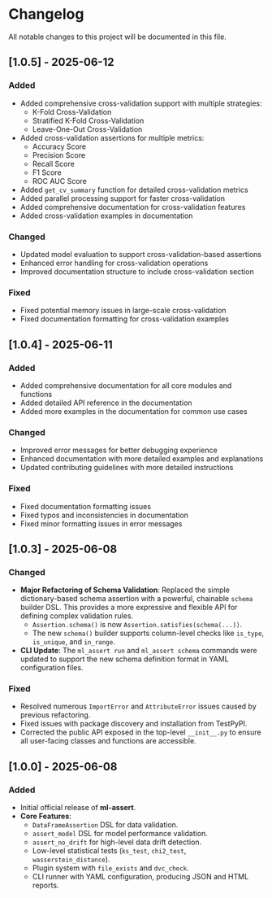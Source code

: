 # Changelog

All notable changes to this project will be documented in this file.

## [1.0.5] - 2025-06-12

### Added
- Added comprehensive cross-validation support with multiple strategies:
  - K-Fold Cross-Validation
  - Stratified K-Fold Cross-Validation
  - Leave-One-Out Cross-Validation
- Added cross-validation assertions for multiple metrics:
  - Accuracy Score
  - Precision Score
  - Recall Score
  - F1 Score
  - ROC AUC Score
- Added `get_cv_summary` function for detailed cross-validation metrics
- Added parallel processing support for faster cross-validation
- Added comprehensive documentation for cross-validation features
- Added cross-validation examples in documentation

### Changed
- Updated model evaluation to support cross-validation-based assertions
- Enhanced error handling for cross-validation operations
- Improved documentation structure to include cross-validation section

### Fixed
- Fixed potential memory issues in large-scale cross-validation
- Fixed documentation formatting for cross-validation examples

## [1.0.4] - 2025-06-11

### Added
- Added comprehensive documentation for all core modules and functions
- Added detailed API reference in the documentation
- Added more examples in the documentation for common use cases

### Changed
- Improved error messages for better debugging experience
- Enhanced documentation with more detailed examples and explanations
- Updated contributing guidelines with more detailed instructions

### Fixed
- Fixed documentation formatting issues
- Fixed typos and inconsistencies in documentation
- Fixed minor formatting issues in error messages

## [1.0.3] - 2025-06-08

### Changed
-   **Major Refactoring of Schema Validation**: Replaced the simple dictionary-based schema assertion with a powerful, chainable `schema` builder DSL. This provides a more expressive and flexible API for defining complex validation rules.
    -   `Assertion.schema()` is now `Assertion.satisfies(schema(...))`.
    -   The new `schema()` builder supports column-level checks like `is_type`, `is_unique`, and `in_range`.
-   **CLI Update**: The `ml_assert run` and `ml_assert schema` commands were updated to support the new schema definition format in YAML configuration files.

### Fixed
-   Resolved numerous `ImportError` and `AttributeError` issues caused by previous refactoring.
-   Fixed issues with package discovery and installation from TestPyPI.
-   Corrected the public API exposed in the top-level `__init__.py` to ensure all user-facing classes and functions are accessible.

## [1.0.0] - 2025-06-08

### Added
- Initial official release of **ml-assert**.
- **Core Features**:
  - `DataFrameAssertion` DSL for data validation.
  - `assert_model` DSL for model performance validation.
  - `assert_no_drift` for high-level data drift detection.
  - Low-level statistical tests (`ks_test`, `chi2_test`, `wasserstein_distance`).
  - Plugin system with `file_exists` and `dvc_check`.
  - CLI runner with YAML configuration, producing JSON and HTML reports.
